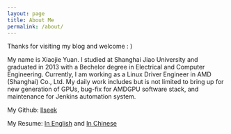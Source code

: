 ```yaml
---
layout: page
title: About Me
permalink: /about/
---
```


Thanks for visiting my blog and welcome : )

My name is Xiaojie Yuan. I studied at Shanghai Jiao University and graduated in 2013 with a Bechelor degree in Electrical and Computer Engineering. Currently, I am working as a Linux Driver Engineer in AMD (Shanghai) Co., Ltd. My daily work includes but is not limited to bring up for new generation of GPUs, bug-fix for AMDGPU software stack, and maintenance for Jenkins automation system.

My Github: [llseek](https://github.com/llseek)

My Resume: [In English](https://github.com/llseek/resume/blob/master/en/resume_en.pdf) and [In Chinese](https://github.com/llseek/resume/blob/master/ch/resume_ch.pdf)

